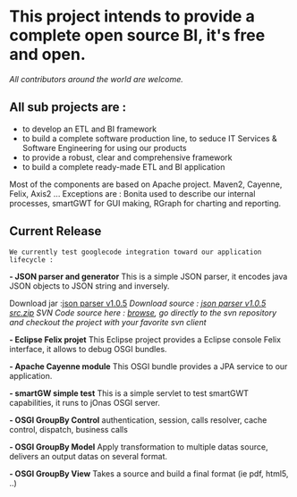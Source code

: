 # This project intends to provide a complete open source BI, it's free and open. #
_All contributors around the world are welcome._

## All sub projects are : ##

  * to develop an ETL and BI framework
  * to build a complete software production line, to seduce IT Services & Software Engineering for using our products
  * to provide a robust, clear and comprehensive framework
  * to build a complete ready-made ETL and BI application

Most of the components are based on Apache project. Maven2, Cayenne, Felix, Axis2 ... Exceptions are : Bonita used to describe our internal processes, smartGWT for GUI making, RGraph for charting and reporting.

## Current Release ##

`We currently test googlecode integration toward our application lifecycle : `

**- JSON parser and generator**
This is a simple JSON parser, it encodes java JSON objects to JSON string and inversely.

Download jar :[json parser v1.0.5](http://groupby.googlecode.com/files/parser%20json%20v1.0.5.jar)
_Download source : [json parser v1.0.5 src.zip](http://groupby.googlecode.com/files/parser%20JSON%20v1.0.5%20src.zip)_
_SVN Code source here : [browse](http://code.google.com/p/groupby/source/browse/#), go directly to the svn repository and checkout the project with your favorite svn client_

**- Eclipse Felix projet**
This Eclipse project provides a Eclipse console Felix interface, it allows to debug OSGI bundles.

**- Apache Cayenne module**
This OSGI bundle provides a JPA service to our application.

**- smartGW simple test**
This is a simple servlet to test smartGWT capabilities, it runs to jOnas OSGI server.

**- OSGI GroupBy Control**
authentication, session, calls resolver, cache control, dispatch, business calls

**- OSGI GroupBy Model**
Apply transformation to multiple datas source, delivers an output datas on several format.

**- OSGI GroupBy View**
Takes a source and build a final format (ie pdf, html5, ..)